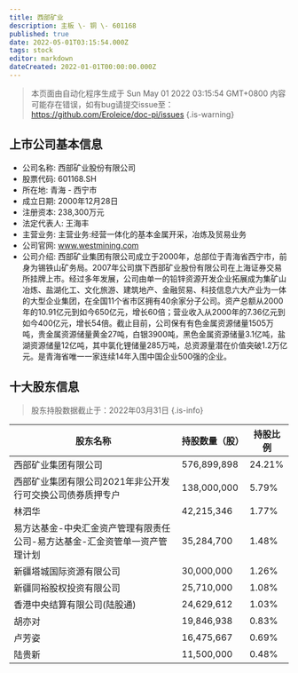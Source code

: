 ```yaml
---
title: 西部矿业
description: 主板 \- 铜 \- 601168
published: true
date: 2022-05-01T03:15:54.000Z
tags: stock
editor: markdown
dateCreated: 2022-01-01T00:00:00.000Z
---
```


> 本页面由自动化程序生成于 Sun May 01 2022 03:15:54 GMT+0800
> 内容可能存在错误，如有bug请提交issue至：https://github.com/Eroleice/doc-pi/issues
{.is-warning}

## 上市公司基本信息
- 公司名称: 西部矿业股份有限公司
- 股票代码: 601168.SH
- 所在地: 青海 - 西宁市
- 成立日期: 2000年12月28日
- 注册资本: 238,300万元
- 法定代表人: 王海丰
- 主营业务: 主营业务:经营一体化的基本金属开采，冶炼及贸易业务
- 公司官网: www.westmining.com
- 公司介绍: 西部矿业集团有限公司成立于2000年，总部位于青海省西宁市，前身为锡铁山矿务局。2007年公司旗下西部矿业股份有限公司在上海证券交易所挂牌上市。经过多年发展，公司由单一的铅锌资源开发企业拓展成为集矿山冶炼、盐湖化工、文化旅游、建筑地产、金融贸易、科技信息六大产业为一体的大型企业集团，在全国11个省市区拥有40余家分子公司。资产总额从2000年的10.91亿元到如今650亿元，增长60倍；营业收入从2000年的7.36亿元到如今400亿元，增长54倍。截止目前，公司保有有色金属资源储量1505万吨，贵金属资源储量黄金27吨，白银3900吨，黑色金属资源储量3.1亿吨，盐湖资源储量12亿吨，其中氯化锂储量285万吨，总资源量潜在价值突破1.2万亿元。是青海省唯一一家连续14年入围中国企业500强的企业。


## 十大股东信息
> 股东持股数据截止于：2022年03月31日
{.is-info}

| 股东名称 | 持股数量（股） | 持股比例 |
| --- | --- | --- |
| 西部矿业集团有限公司 | 576,899,898 | 24.21% |
| 西部矿业集团有限公司2021年非公开发行可交换公司债券质押专户 | 138,000,000 | 5.79% |
| 林泗华 | 42,215,346 | 1.77% |
| 易方达基金-中央汇金资产管理有限责任公司-易方达基金-汇金资管单一资产管理计划 | 35,284,700 | 1.48% |
| 新疆塔城国际资源有限公司 | 30,000,000 | 1.26% |
| 新疆同裕股权投资有限公司 | 25,710,000 | 1.08% |
| 香港中央结算有限公司(陆股通) | 24,629,612 | 1.03% |
| 胡亦对 | 19,846,938 | 0.83% |
| 卢芳姿 | 16,475,667 | 0.69% |
| 陆贵新 | 11,500,000 | 0.48% |




